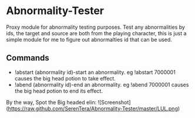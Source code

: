 # Abnormality-Tester
Proxy module for abnormality testing purposes. Test any abnormalities by ids, the target and source are both from the playing character, this is just a simple module for me to figure out abnormalties id that can be used.

## Commands
- !abstart (abnormality id)-start an abnormality. eg !abstart 7000001 causes the big head potion to take effect.
- !abend (abnormality id)-end an abnormality.  eg !abend 7000001 causes the big head potion to end its effect.

By the way, Spot the Big headed elin:
![Screenshot] (https://raw.github.com/SerenTera/Abnormality-Tester/master/LUL.png)
